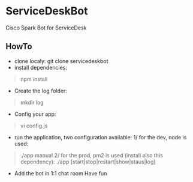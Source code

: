 # ServiceDeskBot
Cisco Spark Bot for ServiceDesk
## HowTo
* clone localy: 
 git clone servicedeskbot
* install dependencies:
> npm install
* Create the log folder:
> mkdir log
* Config your app:
> vi config.js
* run the application, two configuration available:
1/ for the dev, node is used:
> ./app manual
2/ for the prod, pm2 is used (install also this dependency):
> ./app [start|stop|restart|show|staus|log]
* Add the bot in 1:1 chat room
Have fun
